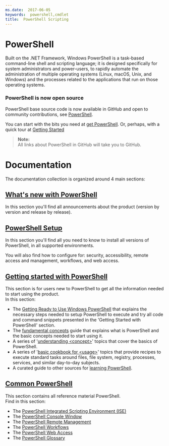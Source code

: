 ```yaml
---
ms.date:  2017-06-05
keywords:  powershell,cmdlet
title:  PowerShell Scripting
---
```


# PowerShell

Built on the .NET Framework,
Windows PowerShell is a task-based command-line shell and scripting language;
it is designed specifically for system administrators and power-users,
to rapidly automate the administration of multiple operating systems
(Linux, macOS, Unix, and Windows)
and the processes related to the applications that run on those operating systems.

### PowerShell is now open source

PowerShell base source code is now available in GitHub and open to community
contributions, see [PowerShell](https://github.com/powershell/powershell).

You can start with the bits you need at [get PowerShell](https://github.com/PowerShell/PowerShell#get-powershell).
Or, perhaps, with a quick tour at [Getting Started](https://github.com/PowerShell/PowerShell/blob/master/docs/learning-powershell)

> **Note:**  
> All links about PowerShell in GitHub will take you to GitHub.

# Documentation

The documentation collection is organized around 4 main sections:

## [What's new with PowerShell](whats-new/What-s-New-With-PowerShell.md)
In this section you'll find all announcements about the product (version by
version and release by release).

## [PowerShell Setup](setup/setup-reference.md)
In this section you'll find all you need to know to install all
versions of PowerShell, in all supported environments.  

You will also find how to configure for: security, accessibility, remote access
and management, workflows, and web access.

## [Getting started with PowerShell](getting-started/Getting-Started-with-Windows-PowerShell.md)
This section is for users new to PowerShell to get all the information needed
to start using the product.  
In this section:
- The [Getting Ready to Use Windows PowerShell](getting-started/Getting-Ready-to-Use-Windows-PowerShell.md)
that explains the necessary steps needed to setup PowerShell to execute and try
all code and command snippets presented in the 'Getting Started with PowerShell'
section.
- The [fundamental concepts](getting-started/fundamental-concepts.md) guide that
explains what is PowerShell and the basic concepts needed to start using it.
- A series of '[understanding &lt;concept&gt;](getting-started/understanding-concepts-reference.md)' topics
that cover the basics of PowerShell.
- A series of '[basic cookbook for &lt;usage&gt;](getting-started/cookbooks/basic-cookbooks-reference.md)'
topics that provide recipes to execute standard tasks around files, file system,
registry, processes, services, and similar day-to-day subjects.
- A curated guide to other sources for
[learning PowerShell](getting-started/more-powershell-learning.md).

## [Common PowerShell](core-powershell/core-powershell.md)
This section contains all reference material PowerShell.  
Find in this section:
- The [PowerShell Integrated Scripting Environment \(ISE\)](core-powershell/ise-guide.md)
- The [PowerShell Console Window](core-powershell/console-guide.md)
- The [PowerShell Remote Management](core-powershell/Running-Remote-Commands.md)
- The [PowerShell Workflows](core-powershell/workflows-guide.md)
- The [PowerShell Web Access](core-powershell/web-access.md)
- The [PowerShell Glossary](Windows-PowerShell-Glossary.md)

